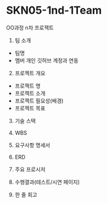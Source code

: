 # SKN05-1nd-1Team

 OO과정 n차 프로젝트
 
1. 팀 소개
- 팀명
- 멤버 개인 깃허브 계정과 연동
 
2. 프로젝트 개요
- 프로젝트 명
- 프로젝트 소개
- 프로젝트 필요성(배경)
- 프로젝트 목표
 
3. 기술 스택
 
4. WBS
 
5. 요구사항 명세서
 
6. ERD
 
7. 주요 프로시저
 
8. 수행결과(테스트/시연 페이지)
 
9. 한 줄 회고
